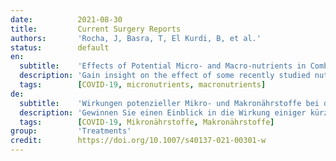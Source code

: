 ```yaml
---
date:          2021-08-30
title:         Current Surgery Reports
authors:       'Rocha, J, Basra, T, El Kurdi, B, et al.'
status:        default
en:
  subtitle:    'Effects of Potential Micro- and Macro-nutrients in Combatting COVID-19'
  description: 'Gain insight on the effect of some recently studied nutrients and nutritional markers on the COVID-19 disease course.In vitro studies indicate that SCFAs do not interfere with SARS-CoV-2 infectivity. Observational studies indicate that eating processed or red meat three or more times per week had overall higher risk of pneumonia. Studies suggest that markers of regular outdoor physical activity (high HDL, lack of vitamin D deficiency, lack of obesity, etc.) prevent severe complications of COVID-19. Although no definitive nutrients were found to significantly alter the COVID-19 disease course, some therapeutic candidates such as calcium, vitamin D, and albumin were surmised. Other nutrients that modulate serum lipid levels, cytokine levels, and albumin levels may hold promise for prevention of morbid or fatal outcomes related to COVID-19, as does the reduction of red or processed meat consumption.'
  tags:        [COVID-19, micronutrients, macronutrients]
de:
  subtitle:    'Wirkungen potenzieller Mikro- und Makronährstoffe bei der Bekämpfung von COVID-19'
  description: 'Gewinnen Sie einen Einblick in die Wirkung einiger kürzlich untersuchter Nährstoffe und Nährwertmarker auf den Krankheitsverlauf von COVID-19. In-vitro-Studien zeigen, dass SCFAs die SARS-CoV-2-Infektiosität nicht beeinträchtigen. Beobachtungsstudien deuten darauf hin, dass Personen, die drei oder mehr Mal pro Woche verarbeitetes oder rotes Fleisch essen, ein insgesamt höheres Risiko für eine Lungenentzündung haben. Studien deuten darauf hin, dass Marker für regelmäßige körperliche Aktivität im Freien (hoher HDL-Wert, kein Vitamin-D-Mangel, keine Fettleibigkeit usw.) schwere Komplikationen von COVID-19 verhindern. Obwohl keine eindeutigen Nährstoffe gefunden wurden, die den Krankheitsverlauf von COVID-19 signifikant verändern, wurden einige therapeutische Kandidaten wie Kalzium, Vitamin D und Albumin vermutet. Andere Nährstoffe, die den Serumlipidspiegel, den Zytokinspiegel und den Albuminspiegel modulieren, sind möglicherweise vielversprechend für die Vorbeugung morbider oder tödlicher Folgen von COVID-19, ebenso wie die Reduzierung des Konsums von rotem oder verarbeitetem Fleisch.' 
  tags:        [COVID-19, Mikronährstoffe, Makronährstoffe]
group:         'Treatments'
credit:        https://doi.org/10.1007/s40137-021-00301-w
---
```

